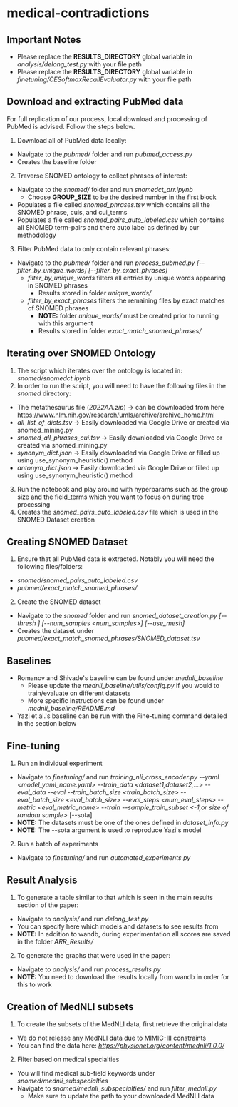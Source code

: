 # medical-contradictions

## Important Notes
- Please replace the **RESULTS_DIRECTORY** global variable in *analysis/delong_test.py* with your file path
- Please replace the **RESULTS_DIRECTORY** global variable in *finetuning/CESoftmaxRecallEvaluator.py* with your file path

## Download and extracting PubMed data
For full replication of our process, local download and processing of PubMed is advised. Follow the steps below.

1. Download all of PubMed data locally:
- Navigate to the *pubmed/* folder and run *pubmed_access.py*
- Creates the baseline folder
2. Traverse SNOMED ontology to collect phrases of interest:
- Navigate to the *snomed/* folder and run *snomedct_arr.ipynb*
    - Choose **GROUP_SIZE** to be the desired number in the first block
- Populates a file called *snomed_phrases.tsv* which contains all the SNOMED phrase, cuis, and cui_terms
- Populates a file called *snomed_pairs_auto_labeled.csv* which contains all SNOMED term-pairs and there auto label as defined by our methodology
3. Filter PubMed data to only contain relevant phrases:
- Navigate to the *pubmed/* folder and run *process_pubmed.py [--filter_by_unique_words] [--filter_by_exact_phrases]*
    - *filter_by_unique_words* filters all entries by unique words appearing in SNOMED phrases
        - Results stored in folder *unique_words/*
    - *filter_by_exact_phrases* filters the remaining files by exact matches of SNOMED phrases
        - **NOTE:** folder *unique_words/* must be created prior to running with this argument
        - Results stored in folder *exact_match_snomed_phrases/*

## Iterating over SNOMED Ontology
1. The script which iterates over the ontology is located in: *snomed/snomedct.ipynb*
2. In order to run the script, you will need to have the following files in the *snomed* directory:
- The metathesaurus file (*2022AA.zip*) -> can be downloaded from here https://www.nlm.nih.gov/research/umls/archive/archive_home.html
- *all_list_of_dicts.tsv* -> Easily downloaded via Google Drive or created via snomed_mining.py
- *snomed_all_phrases_cui.tsv* -> Easily downloaded via Google Drive or created via snomed_mining.py
- *synonym_dict.json* -> Easily downloaded via Google Drive or filled up using use_synonym_heuristic() method
- *antonym_dict.json* -> Easily downloaded via Google Drive or filled up using use_synonym_heuristic() method
3. Run the notebook and play around with hyperparams such as the group size and the field_terms which you want to focus on during tree processing
4. Creates the *snomed_pairs_auto_labeled.csv* file which is used in the SNOMED Dataset creation

## Creating SNOMED Dataset
1. Ensure that all PubMed data is extracted. Notably you will need the following files/folders:
- *snomed/snomed_pairs_auto_labeled.csv*
- *pubmed/exact_match_snomed_phrases/*
2. Create the SNOMED dataset
- Navigate to the *snomed* folder and run *snomed_dataset_creation.py [--thresh <thresh>] [--num_samples <num_samples>] [--use_mesh]*
- Creates the dataset under *pubmed/exact_match_snomed_phrases/SNOMED_dataset.tsv*

## Baselines
- Romanov and Shivade's baseline can be found under *mednli_baseline*
  - Please update the *mednli_baseline/utils/config.py* if you would to train/evaluate on different datasets
  - More specific instructions can be found under *mednli_baseline/README.md*
- Yazi et al.'s baseline can be run with the Fine-tuning command detailed in the section below

## Fine-tuning
1. Run an individual experiment
- Navigate to *finetuning/* and run *training_nli_cross_encoder.py --yaml <model_yaml_name.yaml> --train_data <dataset1,dataset2,...> --eval_data <dataset1> --eval --train_batch_size <train_batch_size> --eval_batch_size <eval_batch_size> --eval_steps <num_eval_steps> --metric <eval_metric_name> --train --sample_train_subset <-1,or size of random sample>* [--sota]
- **NOTE:** The datasets must be one of the ones defined in *dataset_info.py*
- **NOTE:** The --sota argument is used to reproduce Yazi's model
2. Run a batch of experiments
- Navigate to *finetuning/* and run *automated_experiments.py*

## Result Analysis
1. To generate a table similar to that which is seen in the main results section of the paper:
- Navigate to *analysis/* and run *delong_test.py*
- You can specify here which models and datasets to see results from
- **NOTE:** In addition to wandb, during experimentation all scores are saved in the folder *ARR_Results/*
2. To generate the graphs that were used in the paper:
- Navigate to *analysis/* and run *process_results.py*
- **NOTE:** You need to download the results locally from wandb in order for this to work

## Creation of MedNLI subsets
1. To create the subsets of the MedNLI data, first retrieve the original data
- We do not release any MedNLI data due to MIMIC-III constraints
- You can find the data here: *https://physionet.org/content/mednli/1.0.0/*
2. Filter based on medical specialties
- You will find medical sub-field keywords under *snomed/mednli_subspecialties*
- Navigate to *snomed/mednli_subspecialties/* and run *filter_mednli.py*
    - Make sure to update the path to your downloaded MedNLI data
